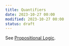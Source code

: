 ```yaml
---
title: Quantifiers
date: 2023-10-27 00:00
modified: 2023-10-27 00:00
status: draft
---
```


See [Propositional Logic](propositional-logic.md).
